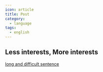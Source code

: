 ```yaml
---
icon: article
title: Post
category:
  - language
tags:
  - english
---
```


## Less interests, More interests

[long and difficult sentence](/eng/sentence)

